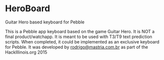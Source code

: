 # HeroBoard
Guitar Hero based keyboard for Pebble

This is a Pebble app keyboard based on the game Guitar Hero. 
It is NOT a final product/watchapp. It is meant to be used with T3/T9 text prediction scripts. 
When completed, it could be implemented as an exclusive keyboard for Pebble. 
It was developed by rodrigo@mastria.com.br as part of the HackIllinois.org 2015

